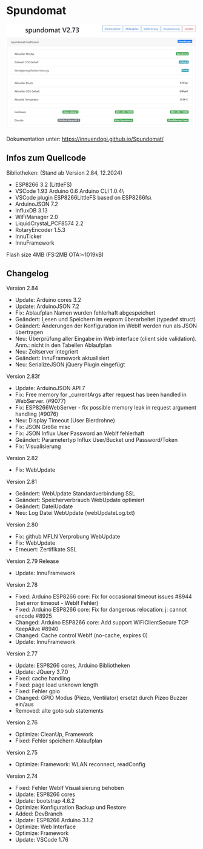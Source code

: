 # Spundomat

![ov1](/docs/img/Spundomat01.jpg)

Dokumentation unter: <https://innuendopi.github.io/Spundomat/>

## Infos zum Quellcode

Bibliotheken: (Stand ab Version 2.84, 12.2024)

- ESP8266 3.2 (LittleFS)
- VSCode 1.93 Arduino 0.6 Arduino CLI 1.0.4\
- VSCode plugin ESP8266LittleFS based on ESP8266fs\
- ArduinoJSON 7.2
- InfluxDB 3.13
- WiFiManager 2.0
- LiquidCrystal_PCF8574 2.2
- RotaryEncoder 1.5.3
- InnuTicker
- InnuFramework

Flash size 4MB (FS:2MB OTA:~1019kB)

## Changelog

Version 2.84

- Update:       Arduino cores 3.2
- Update:       ArduinoJSON 7.2
- Fix:          Ablaufplan Namen wurden fehlerhaft abgespeichert
- Geändert:     Lesen und Speichern im eeprom überarbeitet (typedef struct)
- Geändert:     Änderungen der Konfiguration im WebIf werden nun als JSON übertragen
- Neu:          Überprüfung aller Eingabe im Web interface (client side validation). Anm.: nicht in den Tabellen Ablaufplan
- Neu:          Zeitserver integriert
- Geändert:     InnuFramework aktualisiert
- Neu:          SerializeJSON jQuery Plugin eingefügt

Version 2.83f

- Update:       ArduinoJSON API 7
- Fix:          Free memory for _currentArgs after request has been handled in WebServer. (#9077)
- Fix:          ESP8266WebServer - fix possible memory leak in request argument handling (#9076)
- Neu:          Display Timeout (User Bierdrohne)
- Fix:          JSON Größe misc
- Fix:          JSON Influx User Password an WebIf fehlerhaft
- Geändert:     Parametertyp Influx User/Bucket und Password/Token
- Fix:          Visualisierung

Version 2.82

- Fix:          WebUpdate

Version 2.81

- Geändert:     WebUpdate Standardverbindung SSL
- Geändert:     Speicherverbrauch WebUpdate optimiert
- Geändert:     DateiUpdate
- Neu:          Log Datei WebUpdate (webUpdateLog.txt)

Version 2.80

- Fix:          github MFLN Verprobung WebUpdate
- Fix:          WebUpdate
- Erneuert:     Zertifikate SSL

Version 2.79 Release

- Update:     InnuFramework

Version 2.78

- Fixed:      Arduino ESP8266 core: Fix for occasional timeout issues #8944 (net error timeout - WebIf Fehler)
- Fixed:      Arduino ESP8266 core: Fix for dangerous relocation: j: cannot encode #8925
- Changed:    Arduino ESP8266 core: Add support WiFiClientSecure TCP KeepAlive #8940
- Changed:    Cache control WebIf (no-cache, expires 0)
- Update:     InnuFramework

Version 2.77

- Update:   ESP8266 cores, Arduino Bibliotheken
- Update:   JQuery 3.7.0
- Fixed:    cache handling
- Fixed:    page load unknown length
- Fixed:    Fehler gpio
- Changed:  GPIO Modus (Piezo, Ventilator) ersetzt durch Pizeo Buzzer ein/aus
- Removed:  alte goto sub statements

Version 2.76

- Optimize: CleanUp, Framework
- Fixed:    Fehler speichern Ablaufplan

Version 2.75

- Optimize: Framework: WLAN reconnect, readConfig

Version 2.74

- Fixed:    Fehler WebIf Visualisierung behoben
- Update:   ESP8266 cores
- Update:   bootstrap 4.6.2
- Optimize: Konfiguration Backup und Restore
- Added:    DevBranch
- Update:   ESP8266 Arduino 3.1.2
- Optimize: Web Interface
- Optimize: Framework
- Update:   VSCode 1.76
